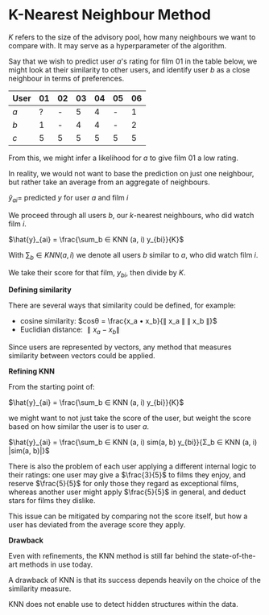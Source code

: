 # K-Nearest Neighbour Method

$K$ refers to the size of the advisory pool, how many neighbours we want to compare with. It may serve as a hyperparameter of the algorithm.

Say that we wish to predict user $a$'s rating for film $01$ in the table below, we might look at their similarity to other users, and identify user $b$ as a close neighbour in terms of preferences.

| User | 01  | 02  | 03  | 04  | 05  | 06  |
| ---- | --- | --- | --- | --- | --- | --- |
| $a$  | ?   | -   | 5   | 4   | -   | 1   |
| $b$  | 1   | -   | 4   | 4   | -   | 2   |
| $c$  | 5   | 5   | 5   | 5   | 5   | 5   |

From this, we might infer a likelihood for $a$ to give film $01$ a low rating.

In reality, we would not want to base the prediction on just one neighbour, but rather take an average from an aggregate of neighbours.

$\hat{y}_{ai} =$ predicted $y$ for user $a$ and film $i$

We proceed through all users $b$, our $k$-nearest neighbours, who did watch film $i$.

$\hat{y}_{ai} = \frac{\sum_b ∈ KNN (a, i) y_{bi}}{K}$

With $\sum_b ∈ KNN (a, i)$ we denote all users $b$ similar to $a$, who did watch film $i$.

We take their score for that film, $y_{bi}$, then divide by $K$.

**Defining similarity**

There are several ways that similarity could be defined, for example:

- cosine similarity: $cosθ = \frac{x_a • x_b}{∥ x_a ∥ ∥ x_b ∥}$
- Euclidian distance: $∥ x_a - x_b ∥$

Since users are represented by vectors, any method that measures similarity between vectors could be applied.

**Refining KNN**

From the starting point of:

$\hat{y}_{ai} = \frac{\sum_b ∈ KNN (a, i) y_{bi}}{K}$

we might want to not just take the score of the user, but weight the score based on how similar the user is to user $a$.

$\hat{y}_{ai} = \frac{\sum_b ∈ KNN (a, i) sim(a, b) y_{bi}}{Σ_b ∈ KNN (a, i) |sim(a, b)|}$

There is also the problem of each user applying a different internal logic to their ratings: one user may give a $\frac{3}{5}$ to films they enjoy, and reserve $\frac{5}{5}$ for only those they regard as exceptional films, whereas another user might apply $\frac{5}{5}$ in general, and deduct stars for films they dislike.

This issue can be mitigated by comparing not the score itself, but how a user has deviated from the average score they apply.

**Drawback**

Even with refinements, the KNN method is still far behind the state-of-the-art methods in use today.

A drawback of KNN is that its success depends heavily on the choice of the similarity measure.

KNN does not enable use to detect hidden structures within the data.

